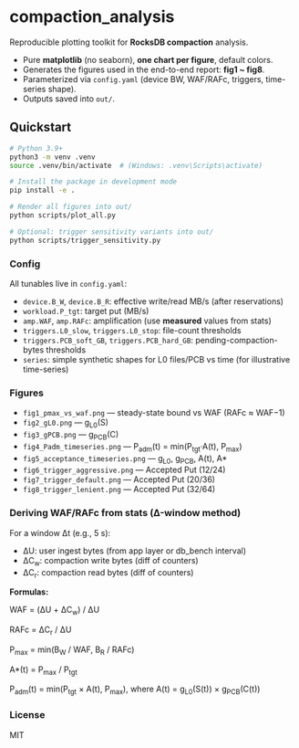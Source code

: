 # compaction_analysis

Reproducible plotting toolkit for **RocksDB compaction** analysis.

- Pure **matplotlib** (no seaborn), **one chart per figure**, default colors.
- Generates the figures used in the end-to-end report: **fig1 ~ fig8**.
- Parameterized via `config.yaml` (device BW, WAF/RAFc, triggers, time-series shape).
- Outputs saved into `out/`.

## Quickstart

```bash
# Python 3.9+
python3 -m venv .venv
source .venv/bin/activate  # (Windows: .venv\Scripts\activate)

# Install the package in development mode
pip install -e .

# Render all figures into out/
python scripts/plot_all.py

# Optional: trigger sensitivity variants into out/
python scripts/trigger_sensitivity.py
```

### Config
All tunables live in `config.yaml`:
- `device.B_W`, `device.B_R`: effective write/read MB/s (after reservations)
- `workload.P_tgt`: target put (MB/s)
- `amp.WAF`, `amp.RAFc`: amplification (use **measured** values from stats)
- `triggers.L0_slow`, `triggers.L0_stop`: file-count thresholds
- `triggers.PCB_soft_GB`, `triggers.PCB_hard_GB`: pending-compaction-bytes thresholds
- `series`: simple synthetic shapes for L0 files/PCB vs time (for illustrative time-series)

### Figures
- `fig1_pmax_vs_waf.png` — steady-state bound vs WAF (RAFc ≈ WAF−1)
- `fig2_gL0.png` — g<sub>L0</sub>(S)
- `fig3_gPCB.png` — g<sub>PCB</sub>(C)
- `fig4_Padm_timeseries.png` — P<sub>adm</sub>(t) = min(P<sub>tgt</sub>·A(t), P<sub>max</sub>)
- `fig5_acceptance_timeseries.png` — g<sub>L0</sub>, g<sub>PCB</sub>, A(t), A*
- `fig6_trigger_aggressive.png` — Accepted Put (12/24)
- `fig7_trigger_default.png` — Accepted Put (20/36)
- `fig8_trigger_lenient.png` — Accepted Put (32/64)

### Deriving WAF/RAFc from stats (Δ-window method)
For a window Δt (e.g., 5 s):
- ΔU: user ingest bytes (from app layer or db_bench interval)
- ΔC<sub>w</sub>: compaction write bytes (diff of counters)
- ΔC<sub>r</sub>: compaction read bytes (diff of counters)

**Formulas:**

WAF = (ΔU + ΔC<sub>w</sub>) / ΔU

RAFc = ΔC<sub>r</sub> / ΔU

P<sub>max</sub> = min(B<sub>W</sub> / WAF, B<sub>R</sub> / RAFc)

A*(t) = P<sub>max</sub> / P<sub>tgt</sub>

P<sub>adm</sub>(t) = min(P<sub>tgt</sub> × A(t), P<sub>max</sub>), where A(t) = g<sub>L0</sub>(S(t)) × g<sub>PCB</sub>(C(t))

### License
MIT
